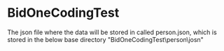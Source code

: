 # BidOneCodingTest
The json file where the data will be stored in called person.json, which is stored in the below base directory 
"BidOneCodingTest\person\josn"
